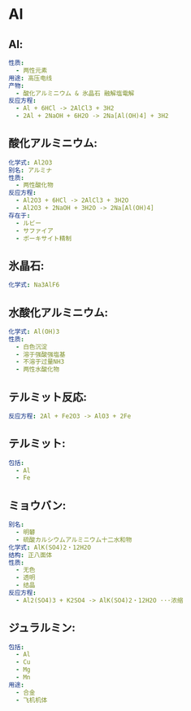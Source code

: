 # Al

## Al:

```yaml
性质:
  - 两性元素
用途: 高压电线
产物:
  - 酸化アルミニウム & 氷晶石 融解塩電解
反应方程:
  - Al + 6HCl -> 2AlCl3 + 3H2
  - 2Al + 2NaOH + 6H2O -> 2Na[Al(OH)4] + 3H2

```

## 酸化アルミニウム:

```yaml
化学式: Al2O3
别名: アルミナ
性质:
  - 两性酸化物
反应方程:
  - Al2O3 + 6HCl -> 2AlCl3 + 3H2O
  - Al2O3 + 2NaOH + 3H2O -> 2Na[Al(OH)4]
存在于:
  - ルビー
  - サファイア
  - ボーキサイト精制

```

## 氷晶石:

```yaml
化学式: Na3AlF6

```

## 水酸化アルミニウム:

```yaml
化学式: Al(OH)3
性质:
  - 白色沉淀
  - 溶于强酸强塩基
  - 不溶于过量NH3
  - 两性水酸化物

```

## テルミット反応:

```yaml
反应方程: 2Al + Fe2O3 -> AlO3 + 2Fe

```

## テルミット:

```yaml
包括:
  - Al
  - Fe

```

## ミョウバン:

```yaml
别名:
  - 明礬
  - 硫酸カルシウムアルミニウム十二水和物
化学式: AlK(SO4)2・12H2O
结构: 正八面体
性质:
  - 无色
  - 透明
  - 结晶
反应方程:
  - Al2(SO4)3 + K2SO4 -> AlK(SO4)2・12H2O ···浓缩

```

## ジュラルミン:

```yaml
包括:
  - Al
  - Cu
  - Mg
  - Mn
用途:
  - 合金
  - 飞机机体
```